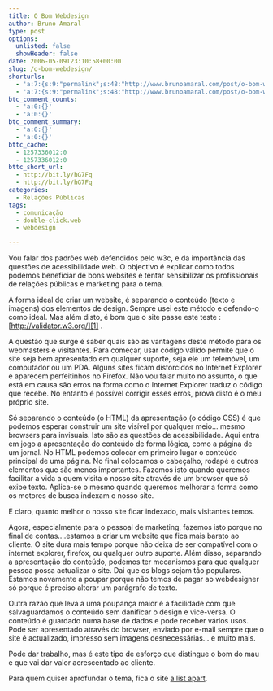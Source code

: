 ```yaml
---
title: O Bom Webdesign
author: Bruno Amaral
type: post
options:
  unlisted: false
  showHeader: false
date: 2006-05-09T23:10:58+00:00
slug: /o-bom-webdesign/
shorturls:
  - 'a:7:{s:9:"permalink";s:48:"http://www.brunoamaral.com/post/o-bom-webdesign/";s:7:"tinyurl";s:25:"http://tinyurl.com/c2sz4u";s:4:"isgd";s:17:"http://is.gd/pDd9";s:5:"bitly";s:19:"http://bit.ly/m8iOR";s:5:"snipr";s:22:"http://snipr.com/eune8";s:5:"snurl";s:22:"http://snurl.com/eune8";s:7:"snipurl";s:24:"http://snipurl.com/eune8";}'
  - 'a:7:{s:9:"permalink";s:48:"http://www.brunoamaral.com/post/o-bom-webdesign/";s:7:"tinyurl";s:25:"http://tinyurl.com/c2sz4u";s:4:"isgd";s:17:"http://is.gd/pDd9";s:5:"bitly";s:19:"http://bit.ly/m8iOR";s:5:"snipr";s:22:"http://snipr.com/eune8";s:5:"snurl";s:22:"http://snurl.com/eune8";s:7:"snipurl";s:24:"http://snipurl.com/eune8";}'
btc_comment_counts:
  - 'a:0:{}'
  - 'a:0:{}'
btc_comment_summary:
  - 'a:0:{}'
  - 'a:0:{}'
bttc_cache:
  - 1257336012:0
  - 1257336012:0
bttc_short_url:
  - http://bit.ly/hG7Fq
  - http://bit.ly/hG7Fq
categories:
  - Relações Públicas
tags:
  - comunicação
  - double-click.web
  - webdesign

---
```

Vou falar dos padrões web defendidos pelo w3c, e da importância das questões de acessibilidade web. O objectivo é explicar como todos podemos beneficiar de bons websites e tentar sensibilizar os profissionais de relações públicas e marketing para o tema.
  
<!--more-->


  
A forma ideal de criar um website, é separando o conteúdo (texto e imagens) dos elementos de design. Sempre usei este método e defendo-o como ideal. Mas além disto, é bom que o site passe este teste : [http://validator.w3.org/][1] .

A questão que surge é saber quais são as vantagens deste método para os webmasters e visitantes. Para começar, usar código válido permite que o site seja bem apresentado em qualquer suporte, seja ele um telemóvel, um computador ou um PDA. Alguns sites ficam distorcidos no Internet Explorer e aparecem perfeitinhos no Firefox. Não vou falar muito no assunto, o que está em causa são erros na forma como o Internet Explorer traduz o código que recebe. No entanto é possível corrigir esses erros, prova disto é o meu próprio site.

Só separando o conteúdo (o HTML) da apresentação (o código CSS) é que podemos esperar construir um site visível por qualquer meio&#8230; mesmo browsers para invisuais. Isto são as questões de acessibilidade. Aqui entra em jogo a apresentação do conteúdo de forma lógica, como a página de um jornal. No HTML podemos colocar em primeiro lugar o conteúdo principal de uma página. No final colocamos o cabeçalho, rodapé e outros elementos que são menos importantes. Fazemos isto quando queremos facilitar a vida a quem visita o nosso site através de um browser que só exibe texto. Aplica-se o mesmo quando queremos melhorar a forma como os motores de busca indexam o nosso site.

E claro, quanto melhor o nosso site ficar indexado, mais visitantes temos.

Agora, especialmente para o pessoal de marketing, fazemos isto porque no final de contas&#8230;.estamos a criar um website que fica mais barato ao cliente. O site dura mais tempo porque não deixa de ser compatível com o internet explorer, firefox, ou qualquer outro suporte. Além disso, separando a apresentação do conteúdo, podemos ter mecanismos para que qualquer pessoa possa actualizar o site. Dai que os blogs sejam tão populares. Estamos novamente a poupar porque não temos de pagar ao webdesigner só porque é preciso alterar um parágrafo de texto.

Outra razão que leva a uma poupança maior é a facilidade com que salvaguardamos o conteúdo sem danificar o design e vice-versa. O conteúdo é guardado numa base de dados e pode receber vários usos. Pode ser apresentado através do browser, enviado por e-mail sempre que o site é actualizado, impresso sem imagens desnecessárias&#8230; e muito mais.

Pode dar trabalho, mas é este tipo de esforço que distingue o bom do mau e que vai dar valor acrescentado ao cliente.

Para quem quiser aprofundar o tema, fica o site [a list apart][2].

 [1]: http://validator.w3.org/ "world wide web consortium - validator"
 [2]: http://www.alistapart.com "A List Apart"
